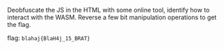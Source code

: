 Deobfuscate the JS in the HTML with some online tool, identify how to interact with the WASM. Reverse a few bit manipulation operations to get the flag.

flag: `blahaj{BlaH4j_15_BRAT}`